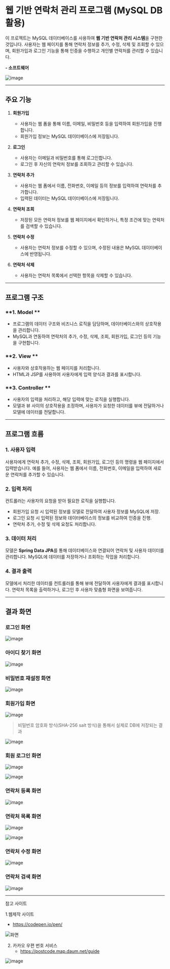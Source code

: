 # 웹 기반 연락처 관리 프로그램 (MySQL DB 활용)

이 프로젝트는 MySQL 데이터베이스를 사용하여 **웹 기반 연락처 관리 시스템**을 구현한 것입니다. 사용자는 웹 페이지를 통해 연락처 정보를 추가, 수정, 삭제 및 조회할 수 있으며, 회원가입과 로그인 기능을 통해 인증을 수행하고 개인별 연락처를 관리할 수 있습니다. 


**- 소프트웨어**

![image](https://github.com/user-attachments/assets/d86d1611-5755-46af-9642-f17643f9a1eb)

---

## 주요 기능

1. **회원가입**
   - 사용자는 웹 폼을 통해 이름, 이메일, 비밀번호 등을 입력하여 회원가입을 진행합니다.
   - 회원가입 정보는 MySQL 데이터베이스에 저장됩니다.

2. **로그인**
   - 사용자는 이메일과 비밀번호를 통해 로그인합니다.
   - 로그인 후 자신의 연락처 정보를 조회하고 관리할 수 있습니다.

3. **연락처 추가**
   - 사용자는 웹 폼에서 이름, 전화번호, 이메일 등의 정보를 입력하여 연락처를 추가합니다.
   - 입력된 데이터는 MySQL 데이터베이스에 저장됩니다.

4. **연락처 조회**
   - 저장된 모든 연락처 정보를 웹 페이지에서 확인하거나, 특정 조건에 맞는 연락처를 검색할 수 있습니다.

5. **연락처 수정**
   - 사용자는 연락처 정보를 수정할 수 있으며, 수정된 내용은 MySQL 데이터베이스에 반영됩니다.

6. **연락처 삭제**
   - 사용자는 연락처 목록에서 선택한 항목을 삭제할 수 있습니다.

---

## 프로그램 구조

### **1. Model **
- 프로그램의 데이터 구조와 비즈니스 로직을 담당하며, 데이터베이스와의 상호작용을 관리합니다.
- MySQL과 연동하여 연락처의 추가, 수정, 삭제, 조회, 회원가입, 로그인 등의 기능을 구현합니다.

### **2. View **
- 사용자와 상호작용하는 웹 페이지를 처리합니다.
- HTML과 JSP를 사용하여 사용자에게 입력 양식과 결과를 표시합니다.

### **3. Controller **
- 사용자의 입력을 처리하고, 해당 입력에 맞는 로직을 실행합니다.
- 모델과 뷰 사이의 상호작용을 조정하며, 사용자가 요청한 데이터를 뷰에 전달하거나 모델에 데이터를 전달합니다.

---

## 프로그램 흐름

### **1. 사용자 입력**
사용자에게 연락처 추가, 수정, 삭제, 조회, 회원가입, 로그인 등의 명령을 웹 페이지에서 입력받습니다.
예를 들어, 사용자는 웹 폼에서 이름, 전화번호, 이메일을 입력하여 새로운 연락처를 추가할 수 있습니다.

### **2. 입력 처리**
컨트롤러는 사용자의 요청을 받아 필요한 로직을 실행합니다.
- 회원가입 요청 시 입력된 정보를 모델로 전달하여 사용자 정보를 MySQL에 저장.
- 로그인 요청 시 입력된 정보와 데이터베이스의 정보를 비교하여 인증을 진행.
- 연락처 추가, 수정 및 삭제 요청도 처리합니다.

### **3. 데이터 처리**
모델은 **Spring Data JPA**를 통해 데이터베이스와 연결되어 연락처 및 사용자 데이터를 관리합니다.
MySQL에 데이터를 저장하거나 조회하는 작업을 처리합니다.

### **4. 결과 출력**
모델에서 처리한 데이터를 컨트롤러를 통해 뷰에 전달하여 사용자에게 결과를 표시합니다.
연락처 목록을 출력하거나, 로그인 후 사용자 맞춤형 화면을 보여줍니다.

---
## 결과 화면

### 로그인 화면

![image](https://github.com/user-attachments/assets/771176ee-07b1-40db-9398-65da3301cb1a)

### 아이디 찾기 화면

![image](https://github.com/user-attachments/assets/7c4a95d0-24e8-476a-85c7-14cae5867006)

### 비밀번호 재설정 화면

![image](https://github.com/user-attachments/assets/58d469b0-de81-424c-b977-ca6a0315afa3)

### 회원가입 화면

![image](https://github.com/user-attachments/assets/06387c5e-a513-4666-8544-40246918bef2)

> 비밀번호 암호화 방식(SHA-256 salt 방식)을 통해서 실제로 DB에 저장되는 결과

![image](https://github.com/user-attachments/assets/a762e03f-2d29-4942-850f-dc7fdcdf93b6)

### 회원 로그인 화면

![image](https://github.com/user-attachments/assets/e003f2a0-aecb-447b-b885-deacc6a50988)

![image](https://github.com/user-attachments/assets/f398d16d-9fde-4a2e-8954-3f5b286ac336)

### 연락처 등록 화면

![image](https://github.com/user-attachments/assets/c037360d-7c92-4839-a590-28d185cef7e9)

### 연락처 목록 화면

![image](https://github.com/user-attachments/assets/2e55dd63-124a-47aa-9e42-a47e02a8f619)

![image](https://github.com/user-attachments/assets/2ff162b0-aef3-468d-b26f-99d6ff7ca963)

### 연락처 수정 화면

![image](https://github.com/user-attachments/assets/d8ca16ca-e613-4fa2-8e66-60e38e2cd6a1)

### 연락처 검색 화면

![image](https://github.com/user-attachments/assets/855bac3d-4043-443d-8d67-27394805bb8b)

---

참고 사이트

1.웹제작 사이트
  - https://codepen.io/pen/

![화면](https://github.com/user-attachments/assets/c7a04de2-f5d6-4b80-bd29-8ce0e9cb4a55)

2. 카카오 우편 번호 서비스
   - https://postcode.map.daum.net/guide
     
![image](https://github.com/user-attachments/assets/54134feb-4516-4686-afaf-2e1270c4a5f4)
